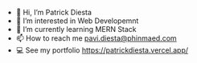 - 👋 Hi, I’m Patrick Diesta
- 👀 I’m interested in Web Developemnt
- 🌱 I’m currently learning MERN Stack
- 📫 How to reach me pavi.diesta@phinmaed.com
- 💻 See my portfolio https://patrickdiesta.vercel.app/

